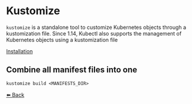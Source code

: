 # Kustomize

`kustomize` is a standalone tool to customize Kubernetes objects through a kustomization file. Since 1.14, Kubectl also supports the management of Kubernetes objects using a kustomization file

[Installation](https://kubectl.docs.kubernetes.io/installation/kustomize/)

## Combine all manifest files into one
```shell
kustomize build <MANIFESTS_DIR>
```

[⬅️ Back](../README.md)

